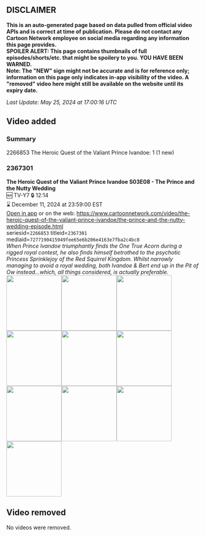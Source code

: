 ## DISCLAIMER
**This is an auto-generated page based on data pulled from official video APIs and is correct at time of publication. Please do not contact any Cartoon Network employee on social media regarding any information this page provides.**  
**SPOILER ALERT: This page contains thumbnails of full episodes/shorts/etc. that might be spoilery to you. YOU HAVE BEEN WARNED.**  
**Note: The "NEW" sign might not be accurate and is for reference only; information on this page only indicates in-app visibility of the video. A "removed" video here might still be available on the website until its expiry date.**  

_Last Update: May 25, 2024 at 17:00:16 UTC_
## Video added
### Summary
2266853 The Heroic Quest of the Valiant Prince Ivandoe: 1 (1 new)  
### 2367301
**The Heroic Quest of the Valiant Prince Ivandoe S03E08 - The Prince and the Nutty Wedding**  
🆕 TV-Y7 🔒 12:14  
⌛ December 11, 2024 at 23:59:00 EST  
[Open in app](https://cnvideo.sercomkc.org/redirector.html?type=cnapp&seriesid=2266853&titleid=2367301&mediaid=7277190415949fee65e6b206e4163e7fba2c4bc8) or on the web: https://www.cartoonnetwork.com/video/the-heroic-quest-of-the-valiant-prince-ivandoe/the-prince-and-the-nutty-wedding-episode.html  
seriesid=`2266853` titleid=`2367301` mediaid=`7277190415949fee65e6b206e4163e7fba2c4bc8`  
_When Prince Ivandoe triumphantly finds the One True Acorn during a rigged royal contest, he also finds himself betrothed to the psychotic Princess Sprinklejoy of the Red Squirrel Kingdom. Whilst narrowly managing to avoid a royal wedding, both Ivandoe & Bert end up in the Pit of Ow instead…which, all things considered, is actually preferable._  
<a href="https://s3.amazonaws.com/cartoonorchestrator/2367301_001_1280x720.jpg"><img src="https://s3.amazonaws.com/cartoonorchestrator/2367301_001_640x360.jpg" height="144px" /></a><a href="https://s3.amazonaws.com/cartoonorchestrator/2367301_002_1280x720.jpg"><img src="https://s3.amazonaws.com/cartoonorchestrator/2367301_002_640x360.jpg" height="144px" /></a><a href="https://s3.amazonaws.com/cartoonorchestrator/2367301_003_1280x720.jpg"><img src="https://s3.amazonaws.com/cartoonorchestrator/2367301_003_640x360.jpg" height="144px" /></a><a href="https://s3.amazonaws.com/cartoonorchestrator/2367301_004_1280x720.jpg"><img src="https://s3.amazonaws.com/cartoonorchestrator/2367301_004_640x360.jpg" height="144px" /></a><a href="https://s3.amazonaws.com/cartoonorchestrator/2367301_005_1280x720.jpg"><img src="https://s3.amazonaws.com/cartoonorchestrator/2367301_005_640x360.jpg" height="144px" /></a><a href="https://s3.amazonaws.com/cartoonorchestrator/2367301_006_1280x720.jpg"><img src="https://s3.amazonaws.com/cartoonorchestrator/2367301_006_640x360.jpg" height="144px" /></a><a href="https://s3.amazonaws.com/cartoonorchestrator/2367301_007_1280x720.jpg"><img src="https://s3.amazonaws.com/cartoonorchestrator/2367301_007_640x360.jpg" height="144px" /></a><a href="https://s3.amazonaws.com/cartoonorchestrator/2367301_008_1280x720.jpg"><img src="https://s3.amazonaws.com/cartoonorchestrator/2367301_008_640x360.jpg" height="144px" /></a><a href="https://s3.amazonaws.com/cartoonorchestrator/2367301_009_1280x720.jpg"><img src="https://s3.amazonaws.com/cartoonorchestrator/2367301_009_640x360.jpg" height="144px" /></a><a href="https://s3.amazonaws.com/cartoonorchestrator/2367301_010_1280x720.jpg"><img src="https://s3.amazonaws.com/cartoonorchestrator/2367301_010_640x360.jpg" height="144px" /></a>
## Video removed
No videos were removed.  
